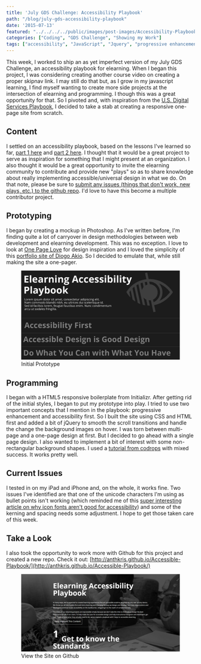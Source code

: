 ```yaml
---
title: 'July GDS Challenge: Accessibility Playbook'
path: "/blog/july-gds-accessibility-playbook"
date: '2015-07-13'
featured: "../../../../public/images/post-images/Accessibility-Playbook.png"
categories: ["Coding", "GDS Challenge", "Showing my Work"]
tags: ["accessibility", "JavaScript", "Jquery", "progressive enhancement"]
---
```


This week, I worked to ship an as yet imperfect version of my July GDS Challenge, an accessibility playbook for elearning. When I began this project, I was considering creating another course video on creating a proper skipnav link. I may still do that but, as I grow in my javascript learning, I find myself wanting to create more side projects at the intersection of elearning and programming. I though this was a great opportunity for that. So I pivoted and, with inspiration from the [U.S. Digital Services Playbook](https://playbook.cio.gov/#introduction), I decided to take a stab at creating a responsive one-page site from scratch.

## Content

I settled on an accessibility playbook, based on the lessons I've learned so far, [part 1 here](/blog/accessible-elearning-lessons-learned-part-1/) and [part 2 here](/blog/accessible-elearning-part-2/). I thought that it would be a great project to serve as inspiration for something that I might present at an organization. I also thought it would be a great opportunity to invite the elearning community to contribute and provide new "plays" so as to share knowledge about really implementing accessible/universal design in what we do. On that note, please be sure to [submit any issues (things that don't work, new plays, etc.) to the github repo](https://github.com/anthkris/Accessible-Playbook). I'd love to have this become a multiple contributor project.

## Prototyping

I began by creating a mockup in Photoshop. As I've written before, I'm finding quite a lot of carryover in design methodologies between web development and elearning development. This was no exception. I love to look at [One Page Love](https://onepagelove.com/) for design inspiration and I loved the simplicity of this [portfolio site of Diogo Akio](http://diogoakio.com.br/index.html). So I decided to emulate that, while still making the site a one-pager.

<figure>
  <img src="../../../../public/images/post-images/Accessibility-Playbook-Desktop.png" alt="accessibility playbook" />
  <figcaption>Initial Prototype</figcaption>
</figure>

## Programming

I began with a HTML5 responsive boilerplate from Initializr. After getting rid of the initial styles, I began to put my prototype into play. I tried to use two important concepts that I mention in the playbook: progressive enhancement and accessibility first. So I built the site using CSS and HTML first and added a bit of jQuery to smooth the scroll transitions and handle the change the background images on hover. I was torn between multi-page and a one-page design at first. But I decided to go ahead with a single page design. I also wanted to implement a bit of interest with some non-rectangular background shapes. I used a [tutorial from codrops](http://tympanus.net/codrops/2011/12/21/slopy-elements-with-css3/) with mixed success. It works pretty well.

## Current Issues

I tested in on my iPad and iPhone and, on the whole, it works fine. Two issues I've identified are that one of the unicode characters I'm using as bullet points isn't working (which reminded me of this [super interesting article on why icon fonts aren't good for accessibility](http://alistapart.com/blog/post/on-our-radar-four-and-a-horse-stars)) and some of the kerning and spacing needs some adjustment. I hope to get those taken care of this week.

## Take a Look

I also took the opportunity to work more with Github for this project and created a new repo. Check it out: [http://anthkris.github.io/Accessible-Playbook/](http://anthkris.github.io/Accessible-Playbook/)

<figure>
  <a href="http://anthkris.github.io/Accessible-Playbook/" target="blank">
    <img src="../../../../public/images/post-images/accessiblity-playbooksite.png" alt="elearning accessibility playbook" />
  </a>
  <figcaption>View the Site on Github</figcaption>
</figure>
